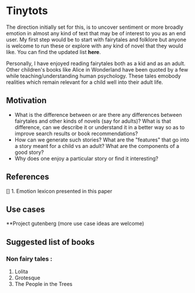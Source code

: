 # Tinytots
The direction initially set for this, is to uncover sentiment or more broadly emotion in almost any kind of text that may be of interest to you as an end user. My first step would be to start with fairytales and folklore but anyone is welcome to run these or explore with any kind of novel that they would like. You can find the updated list **here**.

Personally, I have enjoyed reading fairytales both as a kid and as an adult. Other children's books like Alice in Wonderland have been quoted by a few while teaching/understanding human psychology. These tales emobody realities which remain relevant for a child well into their adult life.  

## Motivation 

- What is the difference between or are there any differences between fairytales and other kinds of novels (say for adults)? What is that difference, can we describe it or understand it in a better way so as to improve search results or book recommendations?
- How can we generate such stories? What are the "features" that go into a story meant for a child vs an adult? What are the components of a good story?
- Why does one enjoy a particular story or find it interesting?

## References
[] 1. Emotion lexicon presented in this paper 

## Use cases
**Project gutenberg
(more use case ideas are welcome)

## Suggested list of books

### Non fairy tales :
1. Lolita
2. Grotesque
3. The People in the Trees
